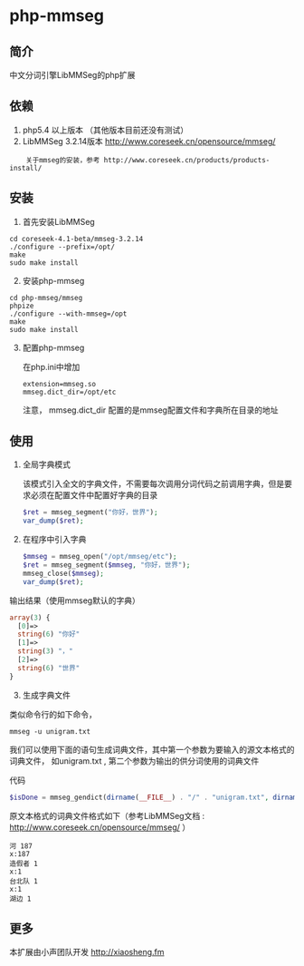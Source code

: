 php-mmseg
=========

## 简介

中文分词引擎LibMMSeg的php扩展

## 依赖

1. php5.4 以上版本 （其他版本目前还没有测试）
2. LibMMSeg 3.2.14版本 http://www.coreseek.cn/opensource/mmseg/
```
    关于mmseg的安装，参考 http://www.coreseek.cn/products/products-install/
```

## 安装

1. 首先安装LibMMSeg
```
cd coreseek-4.1-beta/mmseg-3.2.14
./configure --prefix=/opt/
make 
sudo make install
```
2. 安装php-mmseg
```
cd php-mmseg/mmseg
phpize
./configure --with-mmseg=/opt
make
sudo make install
```
3. 配置php-mmseg

    在php.ini中增加
    ```
    extension=mmseg.so
    mmseg.dict_dir=/opt/etc
    
    ```
    注意， mmseg.dict_dir 配置的是mmseg配置文件和字典所在目录的地址

## 使用

1. 全局字典模式

    该模式引入全文的字典文件，不需要每次调用分词代码之前调用字典，但是要求必须在配置文件中配置好字典的目录
    ```php
    $ret = mmseg_segment("你好，世界");
    var_dump($ret);
    ```
2. 在程序中引入字典
    
    ```php
    $mmseg = mmseg_open("/opt/mmseg/etc");
    $ret = mmseg_segment($mmseg, "你好，世界");
    mmseg_close($mmseg);
    var_dump($ret);
    ```
输出结果（使用mmseg默认的字典）
```php
array(3) {
  [0]=>
  string(6) "你好"
  [1]=>
  string(3) "，"
  [2]=>
  string(6) "世界"
}
```
3. 生成字典文件

类似命令行的如下命令，
```
mmseg -u unigram.txt
```

我们可以使用下面的语句生成词典文件，其中第一个参数为要输入的源文本格式的词典文件， 如unigram.txt , 第二个参数为输出的供分词使用的词典文件

代码
```php
$isDone = mmseg_gendict(dirname(__FILE__) . "/" . "unigram.txt", dirname(__FILE__) . "/" . "unigram.txt.uni" );

```

原文本格式的词典文件格式如下（参考LibMMSeg文档 : http://www.coreseek.cn/opensource/mmseg/ ）
```
河 187
x:187
造假者 1
x:1
台北队 1
x:1
湖边 1
```


## 更多
本扩展由小声团队开发 http://xiaosheng.fm


